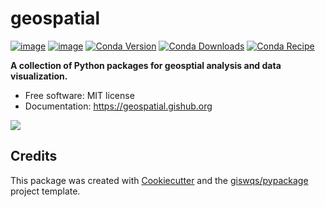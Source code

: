 # geospatial

[![image](https://img.shields.io/pypi/v/geospatial.svg)](https://pypi.python.org/pypi/geospatial)
[![image](https://pepy.tech/badge/geospatial)](https://pepy.tech/project/geospatial)
[![Conda Version](https://img.shields.io/conda/vn/conda-forge/geospatial.svg)](https://anaconda.org/conda-forge/geospatial)
[![Conda Downloads](https://img.shields.io/conda/dn/conda-forge/geospatial.svg)](https://anaconda.org/conda-forge/geospatial)
[![Conda Recipe](https://img.shields.io/badge/recipe-geospatial-green.svg)](https://github.com/conda-forge/geospatial-feedstock)

**A collection of Python packages for geosptial analysis and data visualization.**

-   Free software: MIT license
-   Documentation: https://geospatial.gishub.org

[![](https://i.imgur.com/A4GkBLP.png)](https://geospatial.gishub.org)

## Credits

This package was created with [Cookiecutter](https://github.com/cookiecutter/cookiecutter) and the [giswqs/pypackage](https://github.com/giswqs/pypackage) project template.
